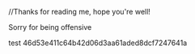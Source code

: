 //Thanks for reading me, hope you're well!

Sorry for being offensive

test
46d53e411c64b42d06d3aa61aded8dcf7247641a
